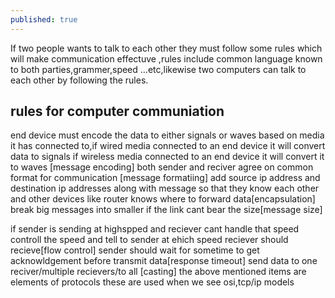 ```yaml
---
published: true
---
```

If two people wants to talk to each other they must follow some rules which will make  communication  effectuve ,rules include  common language known to both parties,grammer,speed ...etc,likewise two computers can talk to each other by following the rules.
## rules for computer communiation
end device must encode the data to either signals or waves based on media it has connected to,if wired media connected to an end device it will convert data to signals if wireless media connected to an end device it will convert it to waves [message encoding]
both sender and reciver agree on common format for communication [message formatiing]
add source ip address and destination ip addresses along with message so that they know each other and other devices like router knows where to forward data[encapsulation]
break big messages into smaller if the  link cant bear the size[message size]

if sender is sending at highspped and reciever cant handle that speed controll the speed and tell to sender at ehich speed reciever should recieve[flow control]
sender should wait for sometime to get acknowldgement before transmit data[response timeout]
send data to one reciver/multiple recievers/to all [casting]
the above mentioned items are elements of protocols  these are used when we see osi,tcp/ip models



